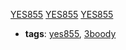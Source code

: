 <a href="https://yes855.org/kh" rel="nofollow">YES855</a>
<a href="https://yes855.org/en" rel="nofollow">YES855</a>
<a href="https://yes855.org/cn" rel="nofollow">YES855</a>
<ul dir="auto">
<li><strong>tags</strong>: <a href="https://github.com/3booody/divinity/edit/main/yesbook.md">yes855</a>, <a href="https://github.com/3booody/divinity/edit/main/yesbook.md">3boody</a></li>
</ul>
